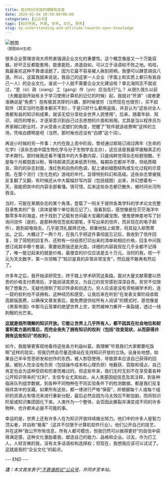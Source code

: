```yaml
---
title: 我对知识开放的理解和态度
date: 2024-01-04 10:50:00+08:00
categories: [公众号]
tags: [知识开放, 开源, 学术, 文化, 思考]
slug: my-understanding-and-attitude-towards-open-knowledge
---
```


<div class="p-3 text-center">
  <img class="img-fluid" src="/uploads/2024/0104/01.png" alt="题图" style="max-width:640px">
  <div><small>（题图由AI生成）</small></div>
</div>

很多企业管理咨询大师热衷强调企业文化的重要性。这个概念像是又一个万能容器，好坏正反都能套用，能褒能贬，进退自如，可以立于话语权不败之地。哈哈，我最喜欢这种不靠谱话题了，因为它最不容易被人揪到把柄，我便可以肆意胡说八道。所以，这篇我就来说说，我自己的这家一人企业（字面上和实质上都只有我自己一人）的企业文化。谁说一个人就不需要企业文化建设啦？章北海同志不就说过，“思（si）政（xiang）工（gang）作（yin）应当先行”么？
从很久很久以前（大概是刚开始有关于学习使用计算机的记忆的时候）起，我就对“开源”（或者更准确说是“免费”）抱有极其浓厚的兴趣，那时候很穷（当然现在也很穷），买不起软件（其实当时也基本都买不到），于是只好什么都用盗版，并且认为“这些对全人类都有益的知识和成果，就该无偿分享给全世界人民使用”。后来，随着年龄、知识、阅历的增长，才逐渐意识到自己过去思想的片面和局限。尤其是当以程序员为养家糊口职业时，才从受香火泥塑们的角度，觉醒了“软件就该收费啊”这样的立场，凭啥白嫖啊是吧（当然，那时候也还没有“白嫖”这个词）。

再说小时候的另一件事：大约在我上高中阶段，曾经通过邮局订阅过两年《生命的化学》（该杂志由中国生物化学与分子生物学会主办），这应该是我最早接触真正的学术期刊。那时候我还看不懂其中的大多数内容，只是纯粹觉得杂志标题很酷，于是每个月都翘首以盼，等待邮递员送来纸质刊物。每期杂志都并不厚，但纸质精良，简约的杂志封面，浅红色和白色的色调，配上诸如细胞结构或生化过程的示意图，在那个流行《生化危机》游戏的年代，显得特别科幻和高级。这些杂志曾被我反复翻了又翻，有时候还从中大篇幅抄写内容（包括插图）出来，并幻想着有一天，我能把其中的内容全部看懂。很可惜，后来这些杂志都已散失，被时间长河所吞没。

当时，可能在某期杂志的某个角落，登载了一则关于提供各类学科的学术论文完整目录售卖的广告（具体是哪个单位我忘记了）。我看到后，感觉像是在茫茫海洋中飘零多年的海盗，终于找到了记载有世间最大宝藏的藏宝图，便鬼使神差地写了封询问信件（是的，是那种用信签纸和钢笔，手写出来的信件，而非现在的电子邮件），跑到邮电局去，几乎是顶礼膜拜式地，郑重地贴上邮票，将其投入邮筒寄出。之后，大概过了一两个月，在我几乎把这件事彻底忘记后，我收到了信件回复，除了简短的回复外，还附有一份纸质打印出来的清单和相应价格，回复中问我想订阅其中哪个套装，需要纸质版还是光盘。详细的内容我现在几乎全都不记得了，唯一能记起来的就是价格，最便宜的价位应该是五十万元。当时的我，视一千元为天文数字，第一次领略了“知识是真的非常非常宝贵”，然后就不敢再有然后了。

许多年之后，我开始读研究生，终于踏上学术研究这条路。面对大量文献需要以昂贵的价格支付费用后，才能阅读其原文，为自己的贫穷感到深深自责。贫穷不仅限制了想象力，无疑也限制了知识传承和创造力。穷人应该是没有资格搞学术的，连一窥的权利也不该拥有。这种经历和感受，让我后来在听到“在发表文章阶段收取高额版面费，以确保文章发表后，能免费提供给所有人阅读”的模式时，感觉像是《黑客帝国》中那乌云笼罩的绝望世界上空，突然被神力撕开一条裂缝，透过一线刺眼的光芒来。

**这就是我所理解的知识开放。它能让世界上几乎所有人，都不因其在社会地位和财富积累方面的落后，而完全丧失了拥有知识的权利（包括“改变现状，从而获得并拥有这些知识”的权利）。**

如今，我能够更客观地看待这些各方利益纠葛。我理解“毕竟我们大家都要吃饭啊”这样的现实，但我仍然会尽量选择站在支持知识开放的立场。设身处地想，如果自己辛辛苦苦研发和创作的东西，被人剽窃使用，导致原本应该自己获得的回报，被别人完全没有负担（包括操作成本和心理负担）地截获、窃取和侵占，自己肯定也会为这种受损和伤害而难过的。但这些年来，我们无时无刻不在享受着各种公开知识带来的“红利”，生信专业尤其如此，从人类基因组信息及其注释，到各种临床队列组学数据，到各种不同物种在不同实验条件下的检测数据，都是我们反复徜徉其中的宝藏。如果所有这些，都一律进行严格“保密”，并根据每个人或每个组织的资源占有情况来进行重新分配，最后必然会因为马太效应不断加剧，而将知识阶层或知识集团固化下来。人类作为一个整体，会否因此撕裂并演变成不同的许多物种，也许都未必是不可能的事。

幸运的是，世界上还有许多人在为知识开放持续做出努力。他们中的许多人是智力顶尖者，并自称“极客”（这并不仅限于计算机软件行业）。他们公开自己的技艺，并在这种“我公开所有信息，所有人都可模仿，但我仍然可以做得更好”的自信中获得满足感。这种文化激励着我，塑造自己的能力、品格和企业。过去，作为打工人，人轻言微的我，没有太多话语权和选择权；但现在，我想我应该可以试试了。
这就是我的“企业文化”的起点。

<div class="p-5 text-center">--- END ---</div>

<i><b>注：</b>本文首发表于[“不靠谱颜论”公众号](https://mp.weixin.qq.com/s/EGM79BvaqWLS6djxCzjzGA)，并同步至本站。</i>
